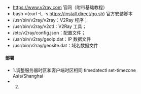 ####    
-   https://www.v2ray.com     官网（附带基础教程）
-   bash <(curl -L -s https://install.direct/go.sh)    官方安装脚本
-   /usr/bin/v2ray/v2ray：V2Ray 程序；
-   /usr/bin/v2ray/v2ctl：V2Ray 工具；
-   /etc/v2ray/config.json：配置文件；
-   /usr/bin/v2ray/geoip.dat：IP 数据文件
-   /usr/bin/v2ray/geosite.dat：域名数据文件


####    部署
-   1.调整服务器时区和客户端时区相同   timedatectl set-timezone Asia/Shanghai
-   2.

